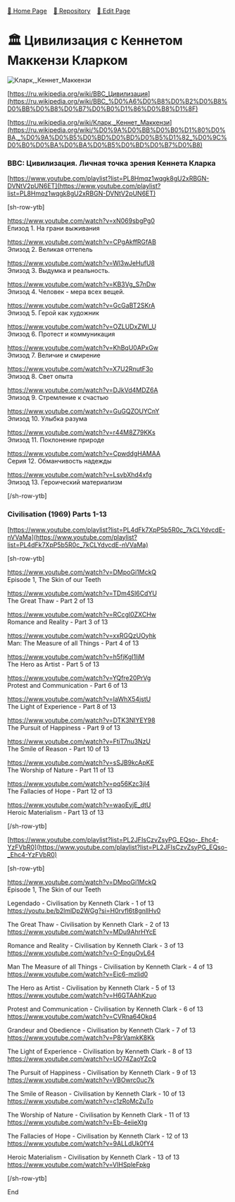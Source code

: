 <style>
	@import url("/utils/css/bootstrap-grid.css");
	@import url("/utils/css/iframe-youtube.css");
</style>
<script src="/shortcutsjs/shortcuts-v4.js" defer></script>


 [🚀 Home Page](https://andrewalevin.github.io/) &ensp;  [🏰 Repository](https://github.com/andrewalevin/andrewalevin.github.io) &ensp;  [🔨 Edit Page](https://github.com/andrewalevin/andrewalevin.github.io/edit/main/civilization.md)




# 🏛 Цивилизация c Кеннетом Маккензи Кларком


![Кларк,_Кеннет_Маккензи](https://github.com/andrewalevin/andrewalevin.github.io/assets/155118488/20b508af-7d6f-47ab-8599-0da5afe3791b)



[https://ru.wikipedia.org/wiki/BBC_Цивилизация](https://ru.wikipedia.org/wiki/BBC_%D0%A6%D0%B8%D0%B2%D0%B8%D0%BB%D0%B8%D0%B7%D0%B0%D1%86%D0%B8%D1%8F)

[https://ru.wikipedia.org/wiki/Кларк,_Кеннет_Маккензи](https://ru.wikipedia.org/wiki/%D0%9A%D0%BB%D0%B0%D1%80%D0%BA,_%D0%9A%D0%B5%D0%BD%D0%BD%D0%B5%D1%82_%D0%9C%D0%B0%D0%BA%D0%BA%D0%B5%D0%BD%D0%B7%D0%B8)


### BBC: Цивилизация. Личная точка зрения Кеннета Кларка

[https://www.youtube.com/playlist?list=PL8Hmqz1wqgk8gU2xRBGN-DVNtV2pUN6ET](https://www.youtube.com/playlist?list=PL8Hmqz1wqgk8gU2xRBGN-DVNtV2pUN6ET)

[sh-row-ytb]

https://www.youtube.com/watch?v=xN069sbgPg0  
Епизод 1. На грани выживания

https://www.youtube.com/watch?v=CPgAkffRGfAB  
Эпизод 2. Великая оттепель

https://www.youtube.com/watch?v=Wl3wJeHufU8  
Эпизод 3. Выдумка и реальность.

https://www.youtube.com/watch?v=KB3Vg_S7nDw  
Эпизод 4. Человек - мера всех вещей.

https://www.youtube.com/watch?v=GcGaBT2SKrA  
Эпизод 5. Герой как художник

https://www.youtube.com/watch?v=OZLUDxZWI_U  
Эпизод 6. Протест и коммуникация

https://www.youtube.com/watch?v=KhBqU0APxGw  
Эпизод 7. Величие и смирение

https://www.youtube.com/watch?v=X7U2RnutF3o  
Эпизод 8. Свет опыта

https://www.youtube.com/watch?v=DJkVd4MDZ6A  
Эпизод 9. Стремление к счастью

https://www.youtube.com/watch?v=GuGQZOUYCnY  
Эпизод 10. Улыбка разума

https://www.youtube.com/watch?v=r44M8Z79KKs  
Эпизод 11. Поклонение природе

https://www.youtube.com/watch?v=CpwddgHAMAA  
Серия 12. Обманчивость надежды

https://www.youtube.com/watch?v=LsvbXhd4xfg  
Эпизод 13. Героический материализм

[/sh-row-ytb]


### Civilisation (1969) Parts 1-13

[https://www.youtube.com/playlist?list=PL4dFk7XpP5b5R0c_7kCLYdvcdE-nVVaMa](https://www.youtube.com/playlist?list=PL4dFk7XpP5b5R0c_7kCLYdvcdE-nVVaMa)


[sh-row-ytb]

https://www.youtube.com/watch?v=DMpoGi1MckQ   
Episode 1, The Skin of our Teeth

https://www.youtube.com/watch?v=TDm4Sl6CdYU  
The Great Thaw - Part 2 of 13 

https://www.youtube.com/watch?v=RCcgl0ZXCHw  
Romance and Reality - Part 3 of 13 

https://www.youtube.com/watch?v=xxRGQzUOyhk  
Man: The Measure of all Things - Part 4 of 13 

https://www.youtube.com/watch?v=h5fjKgI1ljM  
The Hero as Artist - Part 5 of 13 

https://www.youtube.com/watch?v=YQfre20PrVg  
Protest and Communication - Part 6 of 13 

https://www.youtube.com/watch?v=IaWhX54jstU  
The Light of Experience - Part 8 of 13 

https://www.youtube.com/watch?v=DTK3NIYEY98  
The Pursuit of Happiness - Part 9 of 13

https://www.youtube.com/watch?v=FtiT7nu3NzU  
The Smile of Reason - Part 10 of 13 

https://www.youtube.com/watch?v=sSJB9kcApKE  
The Worship of Nature - Part 11 of 13 

https://www.youtube.com/watch?v=pq56Kzc3jI4  
The Fallacies of Hope - Part 12 of 13 

https://www.youtube.com/watch?v=waoEyjE_dtU  
Heroic Materialism - Part 13 of 13

[/sh-row-ytb]





[https://www.youtube.com/playlist?list=PL2JFIsCzvZsyPG_EQso-_Ehc4-YzFVbR0](https://www.youtube.com/playlist?list=PL2JFIsCzvZsyPG_EQso-_Ehc4-YzFVbR0)



[sh-row-ytb]

https://www.youtube.com/watch?v=DMpoGi1MckQ   
Episode 1, The Skin of our Teeth

Legendado - Civilisation by Kenneth Clark - 1 of 13  
https://youtu.be/b2lmlDp2WGg?si=H0rvfI6t8gnllHv0


The Great Thaw - Civilisation by Kenneth Clark - 2 of 13  
https://www.youtube.com/watch?v=MDu9AhrHYcE

Romance and Reality - Civilisation by Kenneth Clark - 3 of 13  
https://www.youtube.com/watch?v=O-EnguOvL64

Man The Measure of all Things - Civilisation by Kenneth Clark - 4 of 13  
https://www.youtube.com/watch?v=Eic6-mzlid0

The Hero as Artist - Civilisation by Kenneth Clark - 5 of 13  
https://www.youtube.com/watch?v=H6GTAAhKzuo

Protest and Communication - Civilisation by Kenneth Clark - 6 of 13  
https://www.youtube.com/watch?v=CVRna64Okq4

Grandeur and Obedience - Civilisation by Kenneth Clark - 7 of 13  
https://www.youtube.com/watch?v=P8rVamkK8Kk

The Light of Experience - Civilisation by Kenneth Clark - 8 of 13  
https://www.youtube.com/watch?v=UO74ZaoYZcQ

The Pursuit of Happiness - Civilisation by Kenneth Clark - 9 of 13  
https://www.youtube.com/watch?v=VBOwrc0uc7k

The Smile of Reason - Civilisation by Kenneth Clark - 10 of 13  
https://www.youtube.com/watch?v=c1zRoMcZuTo

The Worship of Nature - Civilisation by Kenneth Clark - 11 of 13  
https://www.youtube.com/watch?v=Eb-4eiieXtg

The Fallacies of Hope - Civilisation by Kenneth Clark - 12 of 13  
https://www.youtube.com/watch?v=9ALLdUk0fY4

Heroic Materialism - Civilisation by Kenneth Clark - 13 of 13  
https://www.youtube.com/watch?v=VIHSpleFpkg

[/sh-row-ytb]



End











